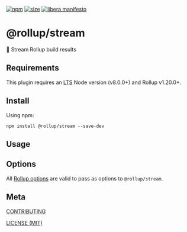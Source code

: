 [npm]: https://img.shields.io/npm/v/@rollup/stream
[npm-url]: https://www.npmjs.com/package/@rollup/stream
[size]: https://packagephobia.now.sh/badge?p=@rollup/stream
[size-url]: https://packagephobia.now.sh/result?p=@rollup/stream

[![npm][npm]][npm-url]
[![size][size]][size-url]
[![libera manifesto](https://img.shields.io/badge/libera-manifesto-lightgrey.svg)](https://liberamanifesto.com)

# @rollup/stream

🍣 Stream Rollup build results

## Requirements

This plugin requires an [LTS](https://github.com/nodejs/Release) Node version (v8.0.0+) and Rollup v1.20.0+.

## Install

Using npm:

```console
npm install @rollup/stream --save-dev
```

## Usage



## Options

All [Rollup options](https://www.rollupjs.org/guide/en/#configuration-files) are valid to pass as options to `@rollup/stream`.

## Meta

[CONTRIBUTING](/.github/CONTRIBUTING.md)

[LICENSE (MIT)](/LICENSE)
